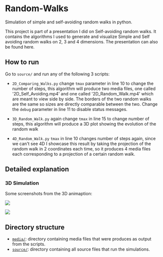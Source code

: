 # Random-Walks
Simulation of simple and self-avoiding random walks in python.

This project is part of a presentation I did on Self-avoiding random walks. It contains the algorithms I used to generate and visualize Simple and Self avoiding random walks on 2, 3 and 4 dimensions. The presentation can also be found here.

## How to run

Go to `source/` and run any of the following 3 scripts:

- `2D_Comparing_Walks.py` change `tmax` parameter in line 10 to change the number of steps, this algorithm will produce two media files, one called '2D_Self_Avoiding.mp4' and one called '2D_Random_Walk.mp4' which are meant to view side by side. The borders of the two random walks are the same so sizes are directly comparable between the two. Change the `debug` parameter in line 11 to disable status messages.

- `3D_Random_Walk.py` again change `tmax` in line 15 to change number of steps, this algorithm will produce a 3D plot showing the evolution of the random walk

- `4D_Random_Walk.py` `tmax` in line 10 changes number of steps again, since we can't see 4D I showcase this result by taking the projection of the random walk in 2 coordinates each time, so it produces 4 media files each corresponding to a projection of a certain random walk.

## Detailed explanation

### 3D Simulation

Some screenshots from the 3D animaption:

![](https://github.com/xalhs/Random-Walks/blob/master/media/3d_screenshot_1.png)

![](https://github.com/xalhs/Random-Walks/blob/master/media/3d_screenshot_2.png)

## Directory structure

- [`media/`](https://github.com/xalhs/Random-Walks/tree/master/media): directory containing media files that were produces as output from the scripts.
- [`source/`](https://github.com/xalhs/Random-Walks/tree/master/source): directory containing all source files that run the simulations.

